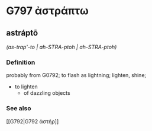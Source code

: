 # G797 ἀστράπτω

## astráptō

_(as-trap'-to | ah-STRA-ptoh | ah-STRA-ptoh)_

### Definition

probably from G0792; to flash as lightning; lighten, shine; 

- to lighten
  - of dazzling objects

### See also

[[G792|G792 ἀστήρ]]
